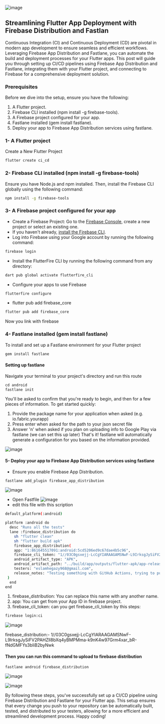 ![image](https://github.com/eslam-hegazy/ci_cd/assets/73136746/8d8d367f-ef3d-4bc8-865b-5ce0c46faacb)

## Streamlining Flutter App Deployment with Firebase Distribution and Fastlan
Continuous Integration (CI) and Continuous Deployment (CD) are pivotal in modern app development to ensure seamless and efficient workflows. Leveraging Firebase App Distribution and Fastlane, you can automate the build and deployment processes for your Flutter apps. This post will guide you through setting up CI/CD pipelines using Firebase App Distribution and Fastlane, integrating them with your Flutter project, and connecting to Firebase for a comprehensive deployment solution.

### Prerequisites
Before we dive into the setup, ensure you have the following:

1. A Flutter project.
2. Firebase CLI installed (npm install -g firebase-tools).
3. A Firebase project configured for your app.
4. Fastlane installed (gem install fastlane).
5. Deploy your app to Firebase App Distribution services using fastlane.

### 1- A Flutter project

Create a New Flutter Project
```dart
flutter create ci_cd
```
### 2- Firebase CLI installed (npm install -g firebase-tools)

Ensure you have Node.js and npm installed. Then, install the Firebase CLI globally using the following command:
```sh
npm install -g firebase-tools
```
### 3- A Firebase project configured for your app

- Create a Firebase Project: Go to the [Firebase Console](https://console.firebase.google.com/), create a new project or select an existing one.
- If you haven't already, [install the Firebase CLI](https://firebase.google.com/docs/cli#setup_update_cli).
- Log into Firebase using your Google account by running the following command:
```dart
firebase login
```
- Install the FlutterFire CLI by running the following command from any directory:
```dart
dart pub global activate flutterfire_cli
```
- Configure your apps to use Firebase
```dart
flutterfire configure
```
- flutter pub add firebase_core
```dart
flutter pub add firebase_core
```
Now you link with firebase

### 4- Fastlane installed (gem install fastlane)
To install and set up a Fastlane environment for your Flutter project

```sh
gem install fastlane
```

#### Setting up fastlane
Navigate your terminal to your project's directory and run
this route
```dart
cd android
fastlane init
```
You'll be asked to confirm that you're ready to begin, and then for a few pieces of information. To get started quickly:
1. Provide the package name for your application when asked (e.g. io.fabric.yourapp)
2. Press enter when asked for the path to your json secret file
3. Answer 'n' when asked if you plan on uploading info to Google Play via fastlane (we can set this up later)
That's it! fastlane will automatically generate a configuration for you based on the information provided.

![image](https://github.com/eslam-hegazy/ci_cd/assets/73136746/a3100959-ee5d-4e04-b0a6-cc501857d8c5)

#### 5- Deploy your app to Firebase App Distribution services using fastlane
- Ensure you enable Firebase App Distribution.

```sh
fastlane add_plugin firebase_app_distribution
```

![image](https://github.com/eslam-hegazy/ci_cd/assets/73136746/05e9b440-3f2a-409d-8ee9-fd2e07bfac2a)



- Open Fastfile
![image](https://github.com/eslam-hegazy/ci_cd/assets/73136746/0b3692f2-88d6-4cad-b98f-3c129a43b7f2)
- edit this file with this scription

```sh
default_platform(:android)

platform :android do
  desc "Runs all the tests"
  lane :firebase_distribution do
    sh "flutter clean"
    sh "flutter build apk"
    firebase_app_distribution(
    app: "1:861645517091:android:5cd5206ed9c67dae4b5c96",
    firebase_cli_token: "1//03C0gsxejj-LcCgYIARAAGAMSNwF-L9IrksgJySiFV2PAHZll8bXq4yBMPMma-k9nK4w97Grm4xar_bR-fNdGMFYs3bIiB2byNwk",
    android_artifact_type: "APK",
    android_artifact_path: "../build/app/outputs/flutter-apk/app-release.apk",
    testers: "eslamhegazy968@gmail.com",
    release_notes: "Testing something with GitHub Actions, trying to push directly from master branch",
 )
  end
end

```
1. firebase_distribution: You can replace this name with any another name.
2. app: You can get from your App ID in firebase project.
3. firebase_cli_token: can you get firebase_cli_token by this steps:
```sh
firebase login:ci
```
![image](https://github.com/eslam-hegazy/ci_cd/assets/73136746/945b0468-7a2d-4eea-b05b-3a98f0201d42)

firebase_distribution:- 1//03C0gsxejj-LcCgYIARAAGAMSNwF-L9IrksgJySiFV2PAHZll8bXq4yBMPMma-k9nK4w97Grm4xar_bR-fNdGMFYs3bIiB2byNwk

#### Then you can run this command to upload to firebase distribution
```sh
fastlane android firebase_distribution
```

![image](https://github.com/eslam-hegazy/ci_cd/assets/73136746/9fcc86f8-dc60-447a-a990-56b7b743d407)

![image](https://github.com/eslam-hegazy/ci_cd/assets/73136746/c3863169-9a7d-4835-9822-d0750648e4dc)


By following these steps, you've successfully set up a CI/CD pipeline using Firebase Distribution and Fastlane for your Flutter app. This setup ensures that every change you push to your repository can be automatically built, tested, and distributed to your testers, allowing for a more efficient and streamlined development process. Happy coding!

